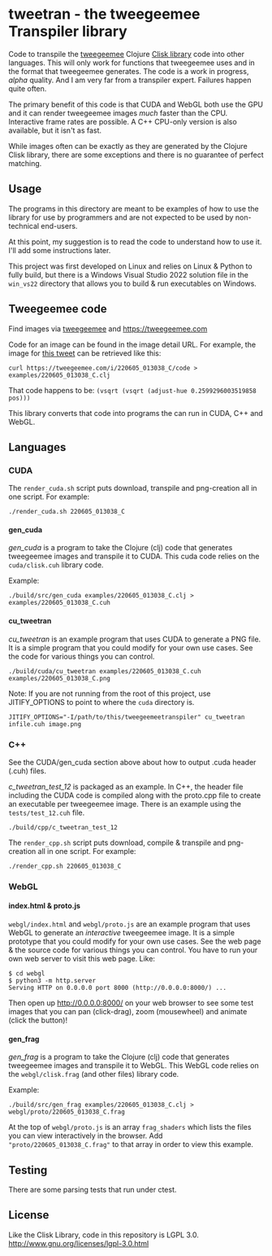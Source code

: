 # tweetran - the tweegeemee Transpiler library

Code to transpile the [tweegeemee](https://twitter.com/tweegeemee) Clojure [Clisk library](https://github.com/mikera/clisk) code into other languages.  This will only work for functions that tweegeemee uses and in the format that tweegeemee generates.  The code is a work in progress, *alpha* quality.  And I am very far from a transpiler expert.  Failures happen quite often.  

The primary benefit of this code is that CUDA and WebGL both use the GPU and it can render tweegeemee images *much* faster than the CPU.  Interactive frame rates are possible.  A C++ CPU-only version is also available, but it isn't as fast.

While images often can be exactly as they are generated by the Clojure Clisk library, there are some exceptions and there is no guarantee of perfect matching.

## Usage

The programs in this directory are meant to be examples of how to use the library for use by programmers and are not expected to be used by non-technical end-users.  

At this point, my suggestion is to read the code to understand how to use it.  I'll add some instructions later.

This project was first developed on Linux and relies on Linux & Python to fully build, but there is a Windows Visual Studio 2022 solution file in the `win_vs22` directory that allows you to build & run executables on Windows.

## Tweegeemee code

Find images via [tweegeemee](https://twitter.com/tweegeemee) and https://tweegeemee.com 

Code for an image can be found in the image detail URL.  For example, the image for [this tweet](https://twitter.com/tweegeemee/status/1533259993029529600) can be retrieved like this: 

`curl https://tweegeemee.com/i/220605_013038_C/code > examples/220605_013038_C.clj`

That code happens to be: `(vsqrt (vsqrt (adjust-hue 0.2599296003519858 pos)))`

This library converts that code into programs the can run in CUDA, C++ and WebGL.

## Languages

### CUDA

The `render_cuda.sh` script puts download, transpile and png-creation all in one script.  For example:

`./render_cuda.sh 220605_013038_C`

#### gen_cuda

*gen_cuda* is a program to take the Clojure (clj) code that generates tweegeemee images and transpile it to CUDA.  This cuda code relies on the `cuda/clisk.cuh` library code.

Example:

`./build/src/gen_cuda examples/220605_013038_C.clj > examples/220605_013038_C.cuh`

#### cu_tweetran

*cu_tweetran* is an example program that uses CUDA to generate a PNG file.  It is a simple program
that you could modify for your own use cases.  See the code for various things you can control.

`./build/cuda/cu_tweetran examples/220605_013038_C.cuh examples/220605_013038_C.png`

Note: If you are not running from the root of this project, use JITIFY_OPTIONS to point to 
where the `cuda` directory is.

`JITIFY_OPTIONS="-I/path/to/this/tweegeemeetranspiler" cu_tweetran infile.cuh image.png`

### C++

See the CUDA/gen_cuda section above about how to output .cuda header (.cuh) files.

*c_tweetran_test_12* is packaged as an example.  In C++, the header file including the CUDA code is compiled along with the proto.cpp file to create an executable per tweegeemee image.  There is an example using the `tests/test_12.cuh` file.

`./build/cpp/c_tweetran_test_12`

The `render_cpp.sh` script puts download, compile & transpile and png-creation all in one script.  For example:

`./render_cpp.sh 220605_013038_C`

### WebGL

#### index.html & proto.js

`webgl/index.html` and `webgl/proto.js` are an example program that uses WebGL to generate an *interactive* tweegeemee image.  It is a simple prototype that you could modify for your own use cases.  See the web page & the source code for various things you can control.  You have to run your own web server to visit this web page.  Like:

```
$ cd webgl
$ python3 -m http.server
Serving HTTP on 0.0.0.0 port 8000 (http://0.0.0.0:8000/) ...
```

Then open up http://0.0.0.0:8000/ on your web browser to see some test images that you can pan (click-drag), zoom (mousewheel) and animate (click the button)!

#### gen_frag

*gen_frag* is a program to take the Clojure (clj) code that generates tweegeemee images and transpile it to WebGL.  This WebGL code relies on the `webgl/clisk.frag` (and other files) library code.

Example:

`./build/src/gen_frag examples/220605_013038_C.clj > webgl/proto/220605_013038_C.frag`

At the top of `webgl/proto.js` is an array `frag_shaders` which lists the files you can view interactively in the browser.  Add `"proto/220605_013038_C.frag"` to that array in order to view this example.

## Testing

There are some parsing tests that run under ctest.

## License

Like the Clisk Library, code in this repository is LGPL 3.0.  http://www.gnu.org/licenses/lgpl-3.0.html
